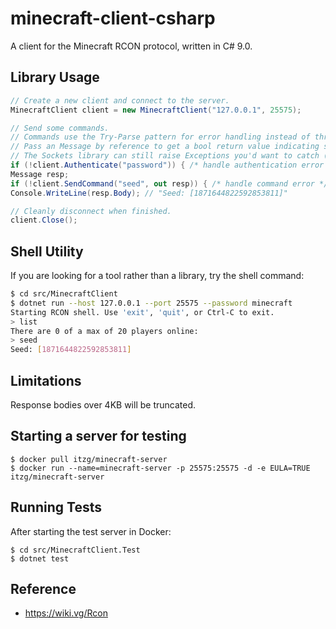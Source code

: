 # minecraft-client-csharp

A client for the Minecraft RCON protocol, written in C# 9.0.

## Library Usage

```csharp
// Create a new client and connect to the server.
MinecraftClient client = new MinecraftClient("127.0.0.1", 25575);

// Send some commands.
// Commands use the Try-Parse pattern for error handling instead of throwing Exceptions.
// Pass an Message by reference to get a bool return value indicating success or failure.
// The Sockets library can still raise Exceptions you'd want to catch (e.g. connection failures).
if (!client.Authenticate("password")) { /* handle authentication error */ };
Message resp;
if (!client.SendCommand("seed", out resp)) { /* handle command error */ };
Console.WriteLine(resp.Body); // "Seed: [1871644822592853811]"

// Cleanly disconnect when finished.
client.Close();
```

## Shell Utility

If you are looking for a tool rather than a library, try the shell command:

```bash
$ cd src/MinecraftClient
$ dotnet run --host 127.0.0.1 --port 25575 --password minecraft
Starting RCON shell. Use 'exit', 'quit', or Ctrl-C to exit.
> list
There are 0 of a max of 20 players online:
> seed
Seed: [1871644822592853811]
```

## Limitations

Response bodies over 4KB will be truncated.

## Starting a server for testing

```
$ docker pull itzg/minecraft-server
$ docker run --name=minecraft-server -p 25575:25575 -d -e EULA=TRUE itzg/minecraft-server
```

## Running Tests

After starting the test server in Docker:

```
$ cd src/MinecraftClient.Test
$ dotnet test
```

## Reference

- https://wiki.vg/Rcon
